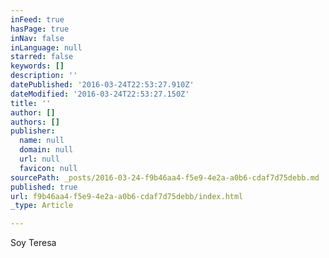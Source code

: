```yaml
---
inFeed: true
hasPage: true
inNav: false
inLanguage: null
starred: false
keywords: []
description: ''
datePublished: '2016-03-24T22:53:27.910Z'
dateModified: '2016-03-24T22:53:27.150Z'
title: ''
author: []
authors: []
publisher:
  name: null
  domain: null
  url: null
  favicon: null
sourcePath: _posts/2016-03-24-f9b46aa4-f5e9-4e2a-a0b6-cdaf7d75debb.md
published: true
url: f9b46aa4-f5e9-4e2a-a0b6-cdaf7d75debb/index.html
_type: Article

---
```

Soy Teresa